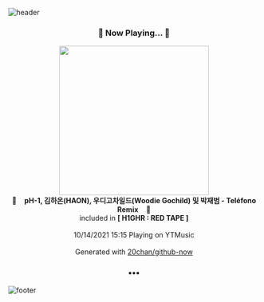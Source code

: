 ![header](https://capsule-render.vercel.app/api?type=wave&height=170&section=header&text=Hi.%20I'm%20SHIFT&fontColor=090707&fontAlignX=45&fontAlignY=65&fontSize=100)

<h3 align="center">🎵 Now Playing... 🎵</h3>
<p align="center">
  <a href="https://music.youtube.com/watch?v=upGggeDRJkU">
    <img width="300" src="https://lh3.googleusercontent.com/WJeTwwv0O8n95VUAO8yAh4FMup3JKlLPujQIciSj2iVAC3SoKsTlsgkhPnrJlWMJ2U0ZiIShTAZQbVnymQ">
  </a>
  <br>
  🎵&nbsp&nbsp&nbsp <b>pH-1, 김하온(HAON), 우디고차일드(Woodie Gochild)  및 박재범 - Teléfono Remix</b> &nbsp&nbsp&nbsp🎵
  <br>
  included in <b>[ H1GHR : RED TAPE ]</b>
  
  <br />
  <br />
  10/14/2021 15:15 Playing on YTMusic
  <br />
  <br />
  Generated with <a href="https://github.com/20chan/github-now">20chan/github-now</a>
</p>

<h3 align="center">•••</h3>

![footer](https://capsule-render.vercel.app/api?type=wave&height=150&section=footer)
